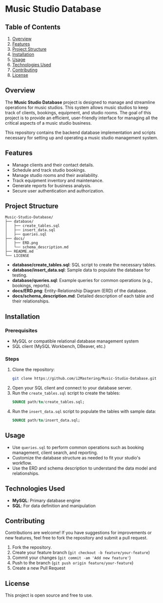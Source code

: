 # Music Studio Database

## Table of Contents
1. [Overview](#overview)
2. [Features](#features)
3. [Project Structure](#project-structure)
4. [Installation](#installation)
5. [Usage](#usage)
6. [Technologies Used](#technologies-used)
7. [Contributing](#contributing)
8. [License](#license)

## Overview
The **Music Studio Database** project is designed to manage and streamline operations for music studios. This system allows music studios to keep track of clients, bookings, equipment, and studio rooms. The goal of this project is to provide an efficient, user-friendly interface for managing all the critical aspects of a music studio business.

This repository contains the backend database implementation and scripts necessary for setting up and operating a music studio management system.

## Features
- Manage clients and their contact details.
- Schedule and track studio bookings.
- Manage studio rooms and their availability.
- Track equipment inventory and maintenance.
- Generate reports for business analysis.
- Secure user authentication and authorization.

## Project Structure
```
Music-Studio-Database/
├── database/
│   ├── create_tables.sql
│   ├── insert_data.sql
│   ├── queries.sql
├── docs/
│   ├── ERD.png
│   └── schema_description.md
├── README.md
└── LICENSE
```

- **database/create_tables.sql**: SQL script to create the necessary tables.
- **database/insert_data.sql**: Sample data to populate the database for testing.
- **database/queries.sql**: Example queries for common operations (e.g., bookings, reports).
- **docs/ERD.png**: Entity-Relationship Diagram (ERD) of the database.
- **docs/schema_description.md**: Detailed description of each table and their relationships.

## Installation
### Prerequisites
- MySQL or compatible relational database management system
- SQL client (MySQL Workbench, DBeaver, etc.)

### Steps
1. Clone the repository:
   ```bash
   git clone https://github.com/i2Mastering/Music-Studio-Database.git
   ```
2. Open your SQL client and connect to your database server.
3. Run the `create_tables.sql` script to create the tables:
   ```sql
   SOURCE path/to/create_tables.sql;
   ```
4. Run the `insert_data.sql` script to populate the tables with sample data:
   ```sql
   SOURCE path/to/insert_data.sql;
   ```

## Usage
- Use `queries.sql` to perform common operations such as booking management, client search, and reporting.
- Customize the database structure as needed to fit your studio's workflow.
- Use the ERD and schema description to understand the data model and relationships.

## Technologies Used
- **MySQL**: Primary database engine
- **SQL**: For data definition and manipulation

## Contributing
Contributions are welcome! If you have suggestions for improvements or new features, feel free to fork the repository and submit a pull request.

1. Fork the repository.
2. Create your feature branch (`git checkout -b feature/your-feature`)
3. Commit your changes (`git commit -am 'Add new feature'`)
4. Push to the branch (`git push origin feature/your-feature`)
5. Create a new Pull Request

## License
This project is open source and free to use.
